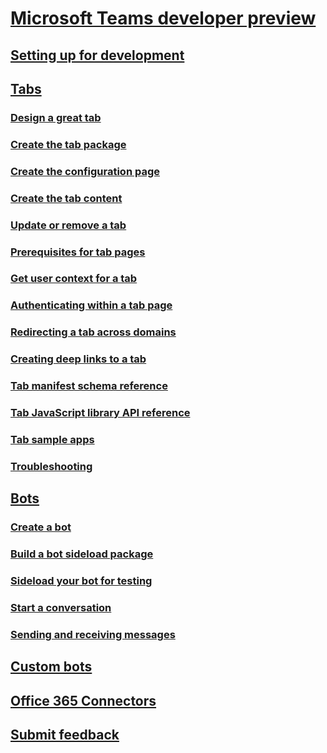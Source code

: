 ﻿# [Microsoft Teams developer preview](index.md)
## [Setting up for development](setup.md)
## [Tabs](tabs.md)
### [Design a great tab](design.md)
### [Create the tab package](createpackage.md)
### [Create the configuration page](createconfigpage.md)
### [Create the tab content](createcontentpage.md)
### [Update or remove a tab](updateremove.md)
### [Prerequisites for tab pages](prerequisites.md)
### [Get user context for a tab](getusercontext.md)
### [Authenticating within a tab page](auth.md)
### [Redirecting a tab across domains](crossdomain.md)
### [Creating deep links to a tab](deeplinks.md)
### [Tab manifest schema reference](schema.md)
### [Tab JavaScript library API reference](jslibrary.md)
### [Tab sample apps](samples.md)
### [Troubleshooting](troubleshooting.md)
## [Bots](bots.md)
### [Create a bot](botscreate.md)
### [Build a bot sideload package](createpackage.md)
### [Sideload your bot for testing](sideload.md)
### [Start a conversation](botsconversation.md)
### [Sending and receiving messages](botsmessages.md)
## [Custom bots](custombot.md)
## [Office 365 Connectors](connectors.md)
## [Submit feedback](feedback.md)
